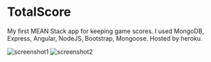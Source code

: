 # TotalScore
My first MEAN Stack app for keeping game scores. I used MongoDB, Express, Angular, NodeJS, Bootstrap, Mongoose.  Hosted by heroku.

![screenshot1](http://ilian-iliev.com/resources/total-score-1.jpg)
![screenshot2](http://ilian-iliev.com/resources/total-score-2.jpg)
